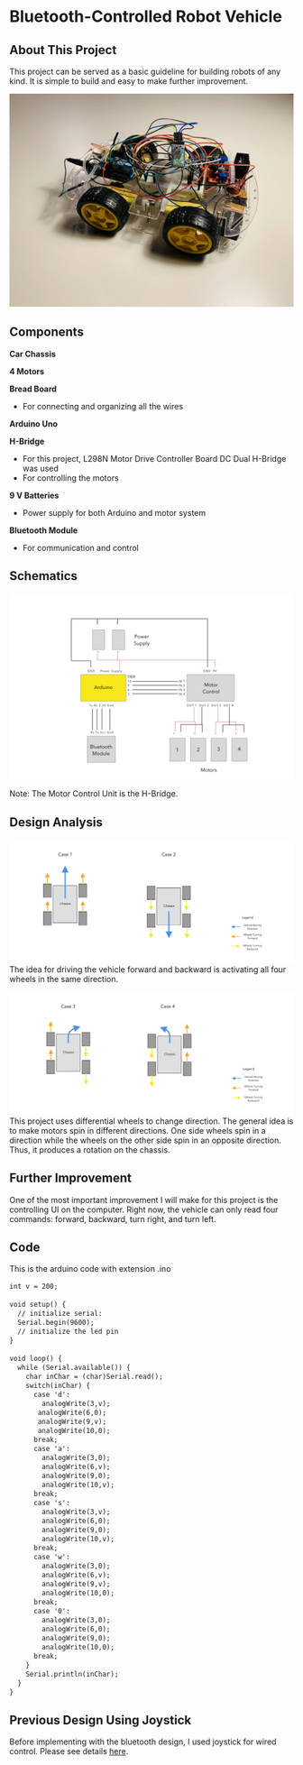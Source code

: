 # Bluetooth-Controlled Robot Vehicle

## About This Project
This project can be served as a basic guideline for building robots of any kind. It is simple to build and easy to make further improvement.

![Photo](scheme/photo.JPG)

## Components
**Car Chassis**

**4 Motors**

**Bread Board**
  * For connecting and organizing all the wires

**Arduino Uno**

**H-Bridge**
  * For this project, L298N Motor Drive Controller Board DC Dual H-Bridge was used
  * For controlling the motors

**9 V Batteries**
  * Power supply for both Arduino and motor system

**Bluetooth Module**
 * For communication and control

## Schematics
![optional caption text](scheme/bluetooth.jpg)

Note: The Motor Control Unit is the H-Bridge.

## Design Analysis
![Figure 1](scheme/mechanics1.jpg)
The idea for driving the vehicle forward and backward is activating all four wheels in the same direction.

![](scheme/mechanics2.jpg)
This project uses differential wheels to change direction. The general idea is to make motors spin in different directions. One side wheels spin in a direction while the wheels on the other side spin in an opposite direction. Thus, it produces a rotation on the chassis.

## Further Improvement
One of the most important improvement I will make for this project is the controlling UI on the computer. Right now, the vehicle can only read four commands: forward, backward, turn right, and turn left.

## Code
This is the arduino code with extension .ino
```
int v = 200;

void setup() {
  // initialize serial:
  Serial.begin(9600);
  // initialize the led pin
}

void loop() {
  while (Serial.available()) {
    char inChar = (char)Serial.read();
    switch(inChar) {
      case 'd':
        analogWrite(3,v);
       analogWrite(6,0);
       analogWrite(9,v);
       analogWrite(10,0);
      break;
      case 'a':
        analogWrite(3,0);
        analogWrite(6,v);
        analogWrite(9,0);
        analogWrite(10,v);
      break;
      case 's':
        analogWrite(3,v);
        analogWrite(6,0);
        analogWrite(9,0);
        analogWrite(10,v);
      break;
      case 'w':
        analogWrite(3,0);
        analogWrite(6,v);
        analogWrite(9,v);
        analogWrite(10,0);
      break;
      case '0':
        analogWrite(3,0);
        analogWrite(6,0);
        analogWrite(9,0);
        analogWrite(10,0);
      break;
    }
    Serial.println(inChar);
  }
}
```

## Previous Design Using Joystick
Before implementing with the bluetooth design, I used joystick for wired control. Please see details [here](https://github.com/YiChiMa/robot-car/tree/master/joystick).
